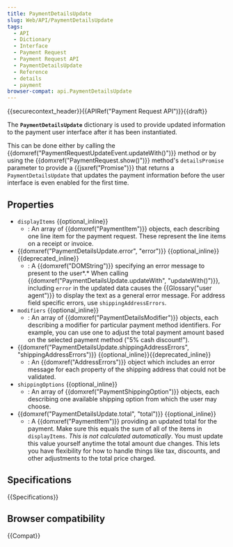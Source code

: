 ```yaml
---
title: PaymentDetailsUpdate
slug: Web/API/PaymentDetailsUpdate
tags:
  - API
  - Dictionary
  - Interface
  - Payment Request
  - Payment Request API
  - PaymentDetailsUpdate
  - Reference
  - details
  - payment
browser-compat: api.PaymentDetailsUpdate
---
```

{{securecontext_header}}{{APIRef("Payment Request API")}}{{draft}}

The **`PaymentDetailsUpdate`** dictionary is used to provide updated information to the payment user interface after it has been instantiated.

This can be done either by calling the {{domxref("PaymentRequestUpdateEvent.updateWith()")}} method or by using the {{domxref("PaymentRequest.show()")}} method's `detailsPromise` parameter to provide a {{jsxref("Promise")}} that returns a `PaymentDetailsUpdate` that updates the payment information before the user interface is even enabled for the first time.

## Properties

- `displayItems` {{optional_inline}}
  - : An array of {{domxref("PaymentItem")}} objects, each describing one line item for the payment request. These represent the line items on a receipt or invoice.
- {{domxref("PaymentDetailsUpdate.error", "error")}} {{optional_inline}}{{deprecated_inline}}
  - : A {{domxref("DOMString")}} specifying an error message to present to the user*.* When calling {{domxref("PaymentDetailsUpdate.updateWith", "updateWith()")}}, including `error` in the updated data causes the {{Glossary("user agent")}} to display the text as a general error message. For address field specific errors, use `shippingAddressErrors`.
- `modifiers` {{optional_inline}}
  - : An array of {{domxref("PaymentDetailsModifier")}} objects, each describing a modifier for particular payment method identifiers. For example, you can use one to adjust the total payment amount based on the selected payment method ("5% cash discount!").
- {{domxref("PaymentDetailsUpdate.shippingAddressErrors", "shippingAddressErrors")}} {{optional_inline}}{{deprecated_inline}}
  - : An {{domxref("AddressErrors")}} object which includes an error message for each property of the shipping address that could not be validated.
- `shippingOptions` {{optional_inline}}
  - : An array of {{domxref("PaymentShippingOption")}} objects, each describing one available shipping option from which the user may choose.
- {{domxref("PaymentDetailsUpdate.total", "total")}} {{optional_inline}}
  - : A {{domxref("PaymentItem")}} providing an updated total for the payment. Make sure this equals the sum of all of the items in `displayItems`. _This is not calculated automatically_. You must update this value yourself anytime the total amount due changes. This lets you have flexibility for how to handle things like tax, discounts, and other adjustments to the total price charged.

## Specifications

{{Specifications}}

## Browser compatibility

{{Compat}}
